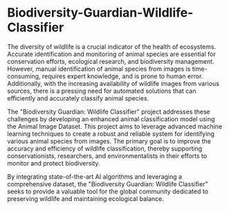 # Biodiversity-Guardian-Wildlife-Classifier
The diversity of wildlife is a crucial indicator of the health of ecosystems. Accurate identification and monitoring of animal species are essential for conservation efforts, ecological research, and biodiversity management. However, manual identification of animal species from images is time-consuming, requires expert knowledge, and is prone to human error. Additionally, with the increasing availability of wildlife images from various sources, there is a pressing need for automated solutions that can efficiently and accurately classify animal species.

The "Biodiversity Guardian: Wildlife Classifier" project addresses these challenges by developing an enhanced animal classification model using the Animal Image Dataset. This project aims to leverage advanced machine learning techniques to create a robust and reliable system for identifying various animal species from images. The primary goal is to improve the accuracy and efficiency of wildlife classification, thereby supporting conservationists, researchers, and environmentalists in their efforts to monitor and protect biodiversity.

By integrating state-of-the-art AI algorithms and leveraging a comprehensive dataset, the "Biodiversity Guardian: Wildlife Classifier" seeks to provide a valuable tool for the global community dedicated to preserving wildlife and maintaining ecological balance.
